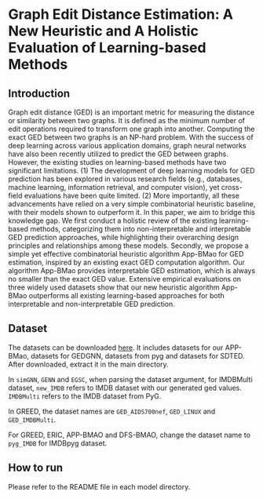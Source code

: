 # Graph Edit Distance Estimation: A New Heuristic and A Holistic Evaluation of Learning-based Methods
## Introduction
Graph edit distance (GED) is an important metric for measuring the distance or similarity between two graphs. It is defined as the minimum number of edit operations required to transform one graph into another. Computing the exact GED between two graphs is an NP-hard problem. With the success of deep learning across various application domains, graph neural networks have also been recently utilized to predict the GED between graphs. However, the existing studies on learning-based methods have two significant limitations. (1) The development of deep learning models for GED prediction has been explored in various research fields (e.g., databases, machine learning, information retrieval, and computer vision), yet cross-field evaluations have been quite limited. (2) More importantly, all these advancements have relied on a very simple combinatorial heuristic baseline, with their models shown to outperform it. In this paper, we aim to bridge this knowledge gap. We first conduct a holistic review of the existing learning-based methods, categorizing them into non-interpretable and interpretable GED prediction approaches, while highlighting their overarching design principles and relationships among these models. Secondly, we propose a simple yet effective combinatorial heuristic algorithm App-BMao for GED estimation, inspired by an existing exact GED computation algorithm. Our algorithm App-BMao provides interpretable GED estimation, which is always no smaller than the exact GED value. Extensive empirical evaluations on three widely used datasets show that our new heuristic algorithm App-BMao outperforms all existing learning-based approaches for both interpretable and non-interpretable GED prediction.

## Dataset
The datasets can be downloaded [here](https://drive.google.com/file/d/1Dwtki6O6T6KgfIXXdcIiqisCxl_nEJFD/view?usp=sharing). It includes datasets for our APP-BMao, datasets for GEDGNN, datasets from pyg and datasets for SDTED.
After downloaded, extract it in the main directory.

In `simGNN`, `GENN` and `EGSC`, when parsing the dataset argument, for IMDBMulti dataset, `new_IMDB` refers to IMDB dataset with our generated ged values. `IMDBMulti` refers to the IMDB dataset from PyG.

In GREED, the dataset names are `GED_AIDS700nef`, `GED_LINUX` and `GED_IMDBMulti`.

For GREED, ERIC, APP-BMAO and DFS-BMAO, change the dataset name to `pyg_IMDB` for IMDBpyg dataset.

## How to run
Please refer to the README file in each model directory.